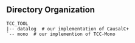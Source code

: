 ## Directory Organization

```
TCC_TOOL
|-- datalog  # our implementation of CausalC+
`-- mono  # our implemention of TCC-Mono
```

